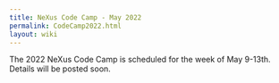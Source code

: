 ```yaml
---
title: NeXus Code Camp - May 2022
permalink: CodeCamp2022.html
layout: wiki
---
```


The 2022 NeXus Code Camp is scheduled for the week of May 9-13th. Details will be posted soon.

